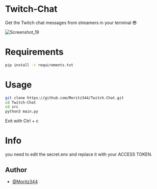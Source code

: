 # Twitch-Chat
Get the Twitch chat messages from streamers in your terminal 😎

![Screenshot_19](https://github.com/user-attachments/assets/9613337f-40c2-41d3-a0e3-7b24dfbb9ca1)

# Requirements
```bash
pip install -r requirements.txt
```

# Usage
```bash
git clone https://github.com/Moritz344/Twitch.Chat.git
cd Twitch-Chat
cd src
python3 main.py
```
Exit with Ctrl + c



# Info
you need to edit the secret.env and replace it with your ACCESS TOKEN.


## Author
- [@Moritz344](https://www.github.com/Moritz344)
